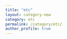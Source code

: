 ```yaml
---
title: "etc"
layout: category-new
category: etc
permalink: /category/etc/
author_profile: true
---
```

